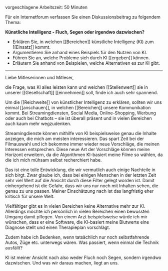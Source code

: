 vorgeschlagene Arbeitszeit: 50 Minuten

Für ein Internetforum verfassen Sie einen Diskussionsbeitrag zu folgendem Thema:

**Künstliche Intelligenz - Fluch, Segen oder irgendwo dazwischen?**
* Erklären Sie, in welchen [[Bereichen]] künstliche Intelligenz (KI) zum [[Einsatz]] kommt.
* Argumentieren Sie anhand eines Beispiels für den Nutzen von KI.
* Führen Sie an, welche Probleme sich durch KI [[ergeben]] können.
* Erläutern Sie anhand von Beispielen, welche Alternativen es zur KI gibt.

---

Liebe Mitleserinnen und Mitleser,

die Frage, was KI alles leisten kann und welchen [[Stellenwert]] sie in unserer [[Gesellschaft]] [[einnehmen]] soll, finde ich auch sehr spannend.

Um die [[Reichweite]] von künstlicher Intelligenz zu erklären, sollten wir uns einmal [[anschauen]], in welchen [[Bereichen]] unsere Kommunikation kommt. Bei Streamingdiensten, Social Media, Online-Shopping, Werbung oder auch bei Chatbots – sie ist überall präsent und in vielen Bereichen auch kaum mehr wegzudenken.

Streamingdienste können mithilfe von KI beispielsweise genau die Inhalte anzeigen, die mich am meisten interessieren. Das spart Zeit bei der Filmauswahl und ich bekomme immer wieder neue Vorschläge, die meinen Interessen entsprechen. Diese neue Art der Vorschläge können meine Horizont erweitern, da die Algorithmen KI-basiert meine Filme so wählen, da die ich mich mühsam selbst recherchiert habe.

Das ist eine tolle Entwicklung, die wir vermutlich auch einige Nachteile in sich birgt. Zwar glaube ich, dass bei einigen Menschen in der letzten Zeit sehr viel Wert auf die Ansicht durch diese Filter gelegt worden ist. Damit einhergehend ist die Gefahr, dass wir uns nur noch mit Inhalten sehen, die genau zu uns passen. Meiner Einschätzung nach ist das langfristig eher kritisch für unsere Welt.

Vielfältiger gibt es in vielen Bereichen keine Alternative mehr zur KI. Allerdings möchte ich persönlich in vielen Bereichen einen bewussten Umgang damit pflegen. Von einem Arzt beispielsweise würde ich mir wünschen, dass er eine Software, die KI-basiert meine Blutwerte eine Diagnose stellt und einen Therapieplan vorschlägt.

Zudem habe ich Bedenken, wenn tatsächlich nur noch selbstfahrende Autos, Züge etc. unterwegs wären. Was passiert, wenn einmal die Technik ausfällt?

KI ist meiner Ansicht nach also weder Fluch noch Segen, sondern irgendwo dazwischen. Und was wir daraus machen, liegt an uns.
